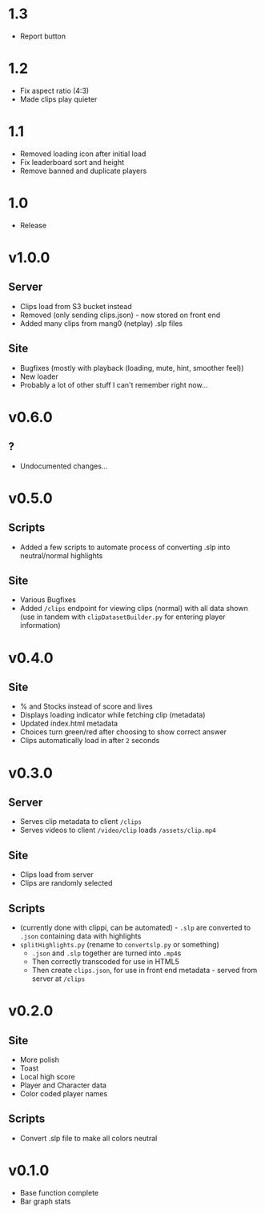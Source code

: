 # 1.3
* Report button

# 1.2
* Fix aspect ratio (4:3)
* Made clips play quieter

# 1.1
* Removed loading icon after initial load
* Fix leaderboard sort and height
* Remove banned and duplicate players

# 1.0
* Release

# v1.0.0
## Server
* Clips load from S3 bucket instead
* Removed (only sending clips.json) - now stored on front end
* Added many clips from mang0 (netplay) .slp files

## Site
* Bugfixes (mostly with playback (loading, mute, hint, smoother feel))
* New loader
* Probably a lot of other stuff I can't remember right now...

# v0.6.0
## ?
* Undocumented changes...

# v0.5.0
## Scripts
* Added a few scripts to automate process of converting .slp into neutral/normal highlights

## Site
* Various Bugfixes
* Added `/clips` endpoint for viewing clips (normal) with all data shown (use in tandem with `clipDatasetBuilder.py` for entering player information)

# v0.4.0
## Site
* % and Stocks instead of score and lives
* Displays loading indicator while fetching clip (metadata)
* Updated index.html metadata
* Choices turn green/red after choosing to show correct answer
* Clips automatically load in after `2` seconds

# v0.3.0
## Server
* Serves clip metadata to client `/clips` 
* Serves videos to client `/video/clip` loads `/assets/clip.mp4`


## Site
* Clips load from server
* Clips are randomly selected

## Scripts
* (currently done with clippi, can be automated) - `.slp` are converted to `.json` containing data with highlights
* `splitHighlights.py` (rename to `convertslp.py` or something) 
  * `.json` and `.slp` together are turned into `.mp4`s
  * Then correctly transcoded for use in HTML5
  * Then create `clips.json`, for use in front end metadata - served from server at `/clips`

# v0.2.0
## Site
* More polish
* Toast
* Local high score
* Player and Character data
* Color coded player names
## Scripts
* Convert .slp file to make all colors neutral

# v0.1.0
* Base function complete
* Bar graph stats